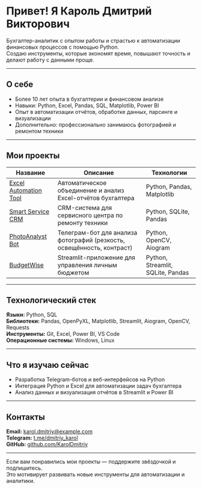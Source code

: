 # Привет! Я Кароль Дмитрий Викторович  

Бухгалтер-аналитик с опытом работы и страстью к автоматизации финансовых процессов с помощью Python.  
Создаю инструменты, которые экономят время, повышают точность и делают работу с данными проще.

---

## О себе
- Более 10 лет опыта в бухгалтерии и финансовом анализе  
- Навыки: Python, Excel, Pandas, SQL, Matplotlib, Power BI  
- Опыт в автоматизации отчётов, обработке данных, парсинге и визуализации  
- Дополнительно: профессионально занимаюсь фотографией и ремонтом техники  

---

## Мои проекты

| Название | Описание | Технологии |
|-----------|-----------|-------------|
| [Excel Automation Tool](https://github.com/KarolDmitriy/excel_automation) | Автоматическое объединение и анализ Excel-отчётов бухгалтера | Python, Pandas, Matplotlib |
| [Smart Service CRM](https://github.com/KarolDmitriy/smart_service_crm) | CRM-система для сервисного центра по ремонту техники | Python, SQLite, Pandas |
| [PhotoAnalyst Bot](https://github.com/KarolDmitriy/PhotoAnalystBot) | Телеграм-бот для анализа фотографий (резкость, освещённость, контраст) | Python, OpenCV, Aiogram |
| [BudgetWise](https://github.com/KarolDmitriy/BudgetWise) | Streamlit-приложение для управления личным бюджетом | Python, Streamlit, SQLite, Pandas |

---

## Технологический стек

**Языки:** Python, SQL  
**Библиотеки:** Pandas, OpenPyXL, Matplotlib, Streamlit, Aiogram, OpenCV, Requests  
**Инструменты:** Git, Excel, Power BI, VS Code  
**Операционные системы:** Windows, Linux  

---

## Что я изучаю сейчас

- Разработка Telegram-ботов и веб-интерфейсов на Python  
- Интеграция Python и Excel для автоматизации задач бухгалтера  
- Анализ данных и визуализация отчётов в Streamlit и Power BI  

---

## Контакты

**Email:** karol.dmitriy@example.com  
**Telegram:** [t.me/dmitriy_karol](https://t.me/dmitriy_karol)  
**GitHub:** [github.com/KarolDmitriy](https://github.com/KarolDmitriy)

---

Если вам понравились мои проекты — поддержите звёздочкой и подпишитесь.  
Это мотивирует развивать новые инструменты для автоматизации и аналитики.
